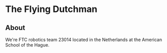 # The Flying Dutchman

## About

We're FTC robotics team 23014 located in the Netherlands at the American School of the Hague.

